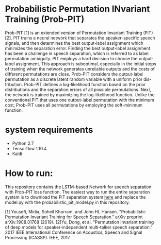 # Probabilistic Permutation INvariant Training (Prob-PIT)
Prob-PIT [1] is an extended version of Permutation Invariant Training (PIT)[2]. PIT trains a neural network that separates the speaker-specific speech signals, and then determines the best output-label assignment which minimizes the separation error. Finding the best output-label assignment has been a challenge in speech separation, which is referred to as label permutation ambiguity. PIT employs a hard decision to choose the output- label assignment. This approach is suboptimal, especially in the initial steps of training when the network generates unreliable outputs and the costs of different permutations are close. Prob-PIT considers the output-label permutation as a discrete latent random variable with a uniform prior dis- tribution. Prob-PIT defines a log-likelihood function based on the prior distributions and the separation errors of all possible permutations. Next, the network is trained by maximizing the log-likelihood function. Unlike the conventional PIT that uses one output-label permutation with the minimum cost, Prob-PIT uses all permutations by employing the soft-minimum function.
# system requirements

  - Python 2.7
  - Tensorflow 1.10.4
  - Kaldi
  
# How to run:
This repository contains the LSTM-based Network for speech separation with Prob-PIT loss function. The easiest way to run the entire separation system is to download the PIT separation system [here](https://github.com/pchao6/LSTM_PIT_Speech_Separation.git) and replace the model.py with the probabilistic_pit_model.py in this repository.

[1] Yousefi, Midia, Soheil Khorram, and John HL Hansen. "Probabilistic Permutation Invariant Training for Speech Separation." arXiv preprint arXiv:1908.01768 (2019).
[2]Yu, Dong, et al. "Permutation invariant training of deep models for speaker-independent multi-talker speech separation." 2017 IEEE International Conference on Acoustics, Speech and Signal Processing (ICASSP). IEEE, 2017.
